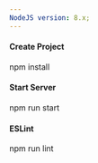 ```yaml
---
NodeJS version: 8.x;
---
```


#### Create Project

npm install

#### Start Server

npm run start

#### ESLint

npm run lint
